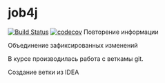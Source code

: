 # job4j
[![Build Status](https://travis-ci.org/AndreyShulgin/repetition.svg?branch=master)](https://travis-ci.org/AndreyShulgin/repetition)
[![codecov](https://codecov.io/gh/AndreyShulgin/repetition/branch/master/graph/badge.svg)](https://codecov.io/gh/AndreyShulgin/repetition)
Повторение информации

Объединение зафиксированных изменений

В курсе производилась работа с веткамы git.

Создание ветки из IDEA